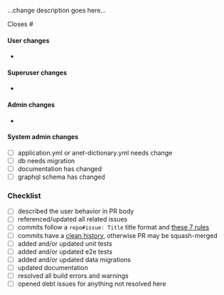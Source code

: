 …change description goes here…

Closes #

#### User changes
-

#### Superuser changes
-

#### Admin changes
-

#### System admin changes
- [ ] application.yml or anet-dictionary.yml needs change
- [ ] db needs migration
- [ ] documentation has changed
- [ ] graphql schema has changed

### Checklist
- [ ] described the user behavior in PR body
- [ ] referenced/updated all related issues
- [ ] commits follow a `repo#issue: Title` title format and [these 7 rules](https://chris.beams.io/posts/git-commit/)
- [ ] commits have a [clean history](https://epage.github.io/dev/commits/), otherwise PR may be squash-merged
- [ ] added and/or updated unit tests
- [ ] added and/or updated e2e tests
- [ ] added and/or updated data migrations
- [ ] updated documentation
- [ ] resolved all build errors and warnings
- [ ] opened debt issues for anything not resolved here
